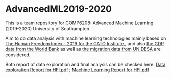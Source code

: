 # AdvancedML2019-2020
This is a team repository for COMP6208: Advanced Machine Learning (2019-2020)  University of Southampton.

Aim to do data analysis with machine learning technologies mainly based on [The Human Freedom Index - 2019 for the CATO Institute.](https://www.cato.org/human-freedom-index-new), and also [the GDP data from the World Bank](https://data.worldbank.org/indicator/NY.GDP.MKTP.CD) as well as [the migration data from UN DESA](https://migrationdataportal.org/?i=stock_perc_&t=2019&cm49=784) are considered.

Both report of data exploration and final analysis can be checked here: [Data exploration Report for HFI.pdf](Data%20exploration%20Report%20for%20HFI.pdf) ; [Machine Learning Report for HFI.pdf](Machine%20Learning%20Report%20for%20HFI.pdf)
